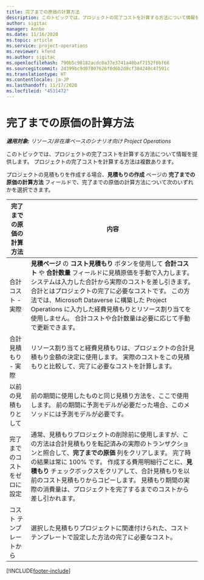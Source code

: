 ```yaml
---
title: 完了までの原価の計算方法
description: このトピックでは、プロジェクトの完了コストを計算する方法について情報を提供します。
author: sigitac
manager: Annbe
ms.date: 11/16/2020
ms.topic: article
ms.service: project-operations
ms.reviewer: kfend
ms.author: sigitac
ms.openlocfilehash: 790b5c98182acdc0a37e3741a40baf7152f0bf66
ms.sourcegitcommit: 2d399bc9d07807626f0d6b2d0cf304240c47591c
ms.translationtype: HT
ms.contentlocale: ja-JP
ms.lasthandoff: 11/17/2020
ms.locfileid: "4531472"
---
```

# <a name="cost-to-complete-methods"></a>完了までの原価の計算方法

_**適用対象:** リソース/非在庫ベースのシナリオ向け Project Operations_

このトピックでは、プロジェクトの完了コストを計算する方法について情報を提供します。 プロジェクトの完了コストを計算する方法は複数あります。 

プロジェクトの見積もりを作成する場合、**見積もりの作成** ページの **完了までの原価の計算方法** フィールドで、完了までの原価の計算方法について次のいずれかを選択できます。

| 完了までの原価の計算方法    | 内容                                                                                                                                                                                                                                                                                                                                                                                                                                                                                        |
|------------------------------|----------------------------------------------------------------------------------------------------------------------------------------------------------------------------------------------------------------------------------------------------------------------------------------------------------------------------------------------------------------------------------------------------------------------------------------------------------------------------------------------------|
| 合計コスト - 実際            | **見積ページ** の **コスト見積もり** ボタンを使用して **合計コスト** や **合計数量** フィールドに見積原価を手動で入力します。 システムは入力した合計から実際のコストを差し引きます。 合計とはプロジェクトの完了に必要なコストです。 この方法では、Microsoft Dataverse に構築した Project Operations に入力した経費見積もりとリソース割り当てを使用しません。 合計コストや合計数量は必要に応じて手動で更新できます。  |
| 合計見積もり - 実際        | リソース割り当てと経費見積もりは、プロジェクトの合計見積もり金額の決定に使用します。 実際のコストをこの見積もりと比較して、完了に必要なコストを計算します。                                                                                                                                                                                                                                                                          |
| 以前の見積もりとして         | 前の期間に使用したものと同じ見積り方法を、ここで使用します。 前の期間に予測モデルが必要だった場合、このメソッドには予測モデルが必要です。                                                                                                                                                                                                                                                                                                                           |
| 完了までのコストをゼロに設定 | 通常、見積もりプロジェクトの削除前に使用しますが、この方法は合計見積もりを転記済みの実際のトランザクションと照合して、**完了までの原価** 列をクリアします。 完了時の結果は常に 100% です。 作成する費用明細行ごとに、**見積もり** チェックボックスをクリアして、合計見積もりを以前のコスト見積もりからコピーします。 見積もり期間の実際の消費量は、プロジェクトを完了するまでのコストから差し引かれます。              |
| コスト テンプレートから           | 選択した見積もりプロジェクトに関連付けられた、コスト テンプレートで設定した方法の完了に必要なコスト。                                                                                                                                                                                                                                                                                                                                                                          |


[!INCLUDE[footer-include](../includes/footer-banner.md)]
